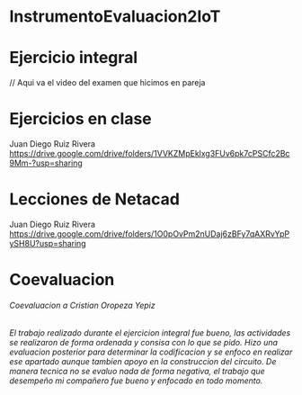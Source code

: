 # InstrumentoEvaluacion2IoT
# Ejercicio integral
// Aqui va el video del examen que hicimos en pareja
# Ejercicios en clase
Juan Diego Ruiz Rivera
https://drive.google.com/drive/folders/1VVKZMpEklxg3FUv6pk7cPSCfc2Bc9Mm-?usp=sharing
# Lecciones de Netacad
Juan Diego Ruiz Rivera
https://drive.google.com/drive/folders/1O0pOvPm2nUDaj6zBFy7qAXRvYpPySH8U?usp=sharing
# Coevaluacion
<h6>Coevaluacion a Cristian Oropeza Yepiz<h6>
El trabajo realizado durante el ejercicion integral fue bueno, las actividades se realizaron de forma ordenada y consisa con lo que se pido.
Hizo una evaluacion posterior para determinar la codificacion y se enfoco en realizar ese apartado aunque tambien apoyo en la construccion del circuito.
De manera tecnica no se evaluo nada de forma negativa, el trabajo que desempeño mi compañero fue bueno y enfocado en todo momento.
